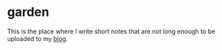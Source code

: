 # garden

This is the place where I write short notes that are not long enough to be uploaded to my [blog](https://blog.dfkdream.dev).